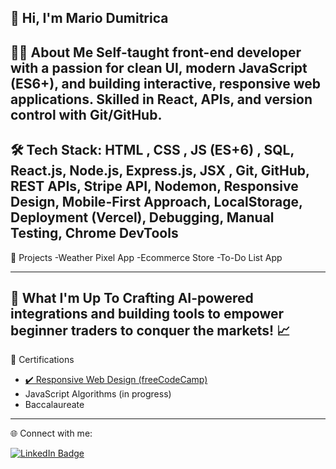 👋 Hi, I'm Mario Dumitrica
---

 🙋‍♂️ About Me
Self-taught front-end developer with a passion for clean UI, modern JavaScript (ES6+), and building interactive,
responsive web applications. Skilled in React, APIs, and version control with Git/GitHub.
---
 🛠️ Tech Stack: HTML , CSS , JS (ES+6) , SQL, React.js, Node.js, Express.js, JSX , Git, GitHub, REST APIs, Stripe API,
Nodemon, Responsive Design, Mobile-First Approach, LocalStorage, Deployment (Vercel), Debugging, Manual Testing,
Chrome DevTools
---
📂 Projects
    -Weather Pixel App 
    -Ecommerce Store
    -To-Do List App 
    
---
🚀 What I'm Up To
 Crafting AI-powered integrations and building tools to empower beginner traders to conquer the markets! 📈
 ---
 📜 Certifications
- [✔️ Responsive Web Design (freeCodeCamp)](https://www.freecodecamp.org/certification/MarioDumi27/responsive-web-design)
- JavaScript Algorithms (in progress)
- Baccalaureate
---
🌐 Connect with me:

<a href="https://www.linkedin.com/in/mario-dumi-560066358/">
  <img src="https://img.shields.io/badge/LinkedIn-0077B5?style=for-the-badge&logo=linkedin&logoColor=white" alt="LinkedIn Badge"/>
</a>
  


